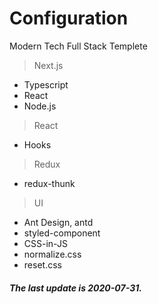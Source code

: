 # Configuration

Modern Tech Full Stack Templete

> Next.js

-   Typescript
-   React
-   Node.js

> React

-   Hooks

> Redux

-   redux-thunk

> UI

-   Ant Design, antd
-   styled-component
-   CSS-in-JS
-   normalize.css
-   reset.css

##### The last update is 2020-07-31.

